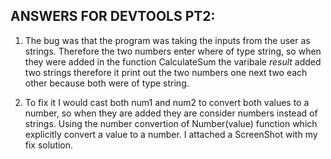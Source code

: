 ## ANSWERS FOR DEVTOOLS PT2:

1. The bug was that the program was taking the inputs from the user as strings. Therefore the two numbers enter where of type string, so when they were added in the function CalculateSum the varibale *result* added two strings therefore it print out the two numbers one next two each other because both were of type string. 

2. To fix it I would cast both num1 and num2 to convert both values to a number, so when they are added they are consider numbers instead of strings. Using the number convertion of Number(value) function which explicitly convert a value to a number. 
I attached a ScreenShot with my fix solution. 
